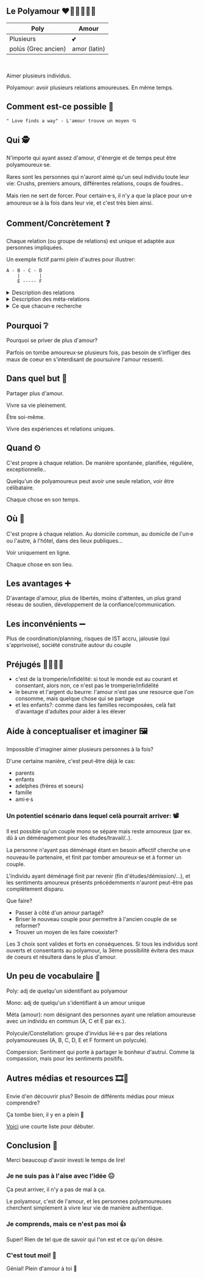 ## Le Polyamour <span>❤️🧡💛💚💙💜</span>

| Poly  |  Amour |
|---|---|
| Plusieurs  | 💕  |
| polús (Grec ancien) | amor (latin) |


<br/>

Aimer plusieurs individus.

Polyamour: avoir plusieurs relations amoureuses. En même temps.

## Comment est-ce possible 🤔

```
" Love finds a way" - L'amour trouve un moyen 💘
```

## Qui 🕵

N'importe qui ayant assez d'amour, d'énergie et de temps peut être polyamoureux⸱se.

Rares sont les personnes qui n'auront aimé qu'un seul individu toute leur vie:
Crushs, premiers amours, différentes relations, coups de foudres..

Mais rien ne sert de forcer.
Pour certain⸱e⸱s, il n'y a que la place pour un⸱e amoureux⸱se à la fois dans leur vie, et c'est très bien ainsi.

## Comment/Concrètement ❓

Chaque relation (ou groupe de relations) est unique et adaptée aux personnes impliquées.

Un exemple fictif parmi plein d'autres pour illustrer:

```
A - B - C - D
    |       |
    E ----- F
```
<details>
  <summary>Description des relations</summary>
  <ul>
<li>B et C sont marié⸱e⸱s, vivent la majorité du temps ensemble, et considèrent cette relation comme étant leur relation principale.</li>

<li>B et A se voient tous les vendredis soirs pour un rdv amoureux au restaurant avant d'aller au cinéma, et se retrouvent en moyenne une fois par mois pour une randonnée de groupe.</li>

<li>B et E ont une relation épistolaire à distance (échangent des lettres) et réservent un chalet 2 weekends par an pour passer du temps ensemble.</li>

<li>E et F vivent ensemble 1 semaine sur 2, comme F fait des aller-retours pour le travail. Les 2 ont pour projet d'adopter un enfant. Les 2 n'ont pas de relations sexuelles, F se considérant asexuel⸱le.</li>

<li>F et D se voient 1 semaine sur 2 (toujours le travail de F) et ont une relation romantique et platonique.</li>

<li>D et C ont une relation principalement sexuelle, mais partagent une très forte tendresse.</li>
  </ul>
</details>

<details>
  <summary>Description des méta-relations</summary>
  <ul>
<li>A et C sont ami⸱e⸱s</li>

<li>B et D jouent aux jeux vidéos ensemble</li>

<li>E a déjà parlé à A et C en ligne, mais ne les a jamais rencontré⸱e⸱s</li>

<li>F ressent de la jalousie, et n'aimerait pas savoir qui D et E fréquentent</li>
  </ul>
</details>

<details>
  <summary>Ce que chacun⸱e recherche</summary>
  <ul>
<li>A se considère aromantique et greysexuel⸱le, ainsi que mono, et ne cherche pas d'autre relation. A se réjouit de pouvoir aider B et C de s'occuper de leur futur bébé.</li>

<li>B est polysaturé⸱e (n'a pas la place/le temps/l'énergie/l'envie de voir d'autres personnes).</li>

<li>C fréquente les réseaux de rencontre et est ouvert⸱e à d'autres relations.</li>

<li>D et E ont chacun⸱e des relations ponctuelles et éphémères, et ne cherchent pas d'autres relations à long terme.</li>

<li>F se sent assez mono, et avoir une relation par lieu de vie lui suffit.</li>
  </ul>

</details> 


## Pourquoi ❔

Pourquoi se priver de plus d'amour?

Parfois on tombe amoureux⸱se plusieurs fois, pas besoin de s'infliger des maux de coeur en s'interdisant de poursuivre l'amour ressenti.

## Dans quel but 🥅

Partager plus d'amour.

Vivre sa vie pleinement.

Être soi-même.

Vivre des expériences et relations uniques.

## Quand ⏲

C'est propre à chaque relation. De manière spontanée, planifiée, régulière, exceptionnelle..

Quelqu'un de polyamoureux peut avoir une seule relation, voir être célibataire.

Chaque chose en son temps.

## Où 🧭

C'est propre à chaque relation. Au domicile commun, au domicile de l'un⸱e ou l'autre, à l'hôtel, dans des lieux publiques...

Voir uniquement en ligne.

Chaque chose en son lieu.

## Les avantages ➕

D'avantage d'amour, plus de libertés, moins d'attentes, un plus grand réseau de soutien, développement de la confiance/communication.

## Les inconvénients ➖

Plus de coordination/planning, risques de IST accru, jalousie (qui s'apprivoise), société construite autour du couple

## Préjugés 👩‍⚖️👨‍⚖️

- c'est de la tromperie/infidélité: si tout le monde est au courant et consentant, alors non, ce n'est pas le tromperie/infidélité
- le beurre et l'argent du beurre: l'amour n'est pas une resource que l'on consomme, mais quelque chose qui se partage
- et les enfants?: comme dans les familles recomposées, celà fait d'avantage d'adultes pour aider à les élever

## Aide à conceptualiser et imaginer 🖼

Impossible d'imaginer aimer plusieurs personnes à la fois?

D'une certaine manière, c'est peut-être déjà le cas:
- parents
- enfants
- adelphes (frères et soeurs)
- famille
- ami⸱e⸱s

### Un potentiel scénario dans lequel celà pourrait arriver: 📽

Il est possible qu'un couple mono se sépare mais reste amoureux (par ex. dû à un déménagement pour les études/travail/..).

La personne n'ayant pas déménagé étant en besoin affectif cherche un⸱e nouveau⸱lle partenaire, et finit par tomber amoureux⸱se et à former un couple.

L'individu ayant déménagé finit par revenir (fin d'études/démission/...), et les sentiments amoureux présents précédemments n'auront peut-être pas complètement disparu.

Que faire?
- Passer à côté d'un amour partagé?
- Briser le nouveau couple pour permettre à l'ancien couple de se reformer?
- Trouver un moyen de les faire coexister?

Les 3 choix sont valides et forts en conséquences.
Si tous les individus sont ouverts et consentants au polyamour, la 3ème possibilité évitera des maux de coeurs et résultera dans le plus d'amour.

## Un peu de vocabulaire 📔

Poly: adj de quelqu'un sidentifiant au polyamour

Mono: adj de quelqu'un s'identifiant à un amour unique

Méta (amour): nom désignant des personnes ayant une relation amoureuse avec un individu en commun (A, C et E par ex.).

Polycule/Constellation: groupe d'invidus lié⸱e⸱s par des relations polyamoureuses (A, B, C, D, E et F forment un polycule).

Compersion: Sentiment qui porte à partager le bonheur d'autrui. Comme la compassion, mais pour les sentiments positifs.

## Autres médias et resources 🎞📑

Envie d'en découvrir plus?
Besoin de différents médias pour mieux comprendre?

Ça tombe bien, il y en a plein 👼

[Voici](./resources.md) une courte liste pour débuter.


## Conclusion 🧮

Merci beaucoup d'avoir investi le temps de lire!

### Je ne suis pas à l'aise avec l'idée 😐

Ça peut arriver, il n'y a pas de mal à ça.

Le polyamour, c'est de l'amour, et les personnes polyamoureuses cherchent simplement à vivre leur vie de manière authentique.

### Je comprends, mais ce n'est pas moi 👍

Super! Rien de tel que de savoir qui l'on est et ce qu'on désire.

### C'est tout moi! 🥰

Génial! Plein d'amour à toi 💖
